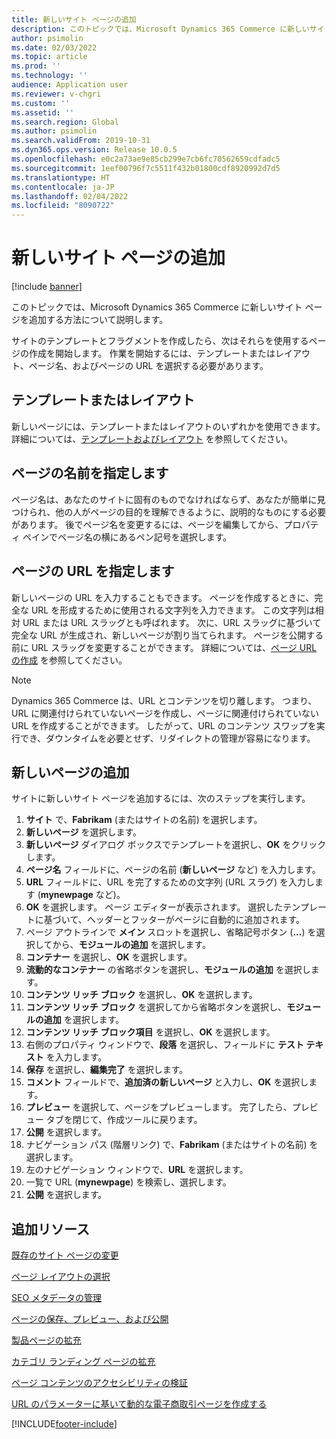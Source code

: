 ```yaml
---
title: 新しいサイト ページの追加
description: このトピックでは、Microsoft Dynamics 365 Commerce に新しいサイト ページを追加する方法について説明します。
author: psimolin
ms.date: 02/03/2022
ms.topic: article
ms.prod: ''
ms.technology: ''
audience: Application user
ms.reviewer: v-chgri
ms.custom: ''
ms.assetid: ''
ms.search.region: Global
ms.author: psimolin
ms.search.validFrom: 2019-10-31
ms.dyn365.ops.version: Release 10.0.5
ms.openlocfilehash: e0c2a73ae9e85cb299e7cb6fc70562659cdfadc5
ms.sourcegitcommit: 1eef00796f7c5511f432b01800cdf8920992d7d5
ms.translationtype: HT
ms.contentlocale: ja-JP
ms.lasthandoff: 02/04/2022
ms.locfileid: "8090722"
---
```

# <a name="add-a-new-site-page"></a>新しいサイト ページの追加

[!include [banner](includes/banner.md)]

このトピックでは、Microsoft Dynamics 365 Commerce に新しいサイト ページを追加する方法について説明します。

サイトのテンプレートとフラグメントを作成したら、次はそれらを使用するページの作成を開始します。 作業を開始するには、テンプレートまたはレイアウト、ページ名、およびページの URL を選択する必要があります。

## <a name="template-or-layout"></a>テンプレートまたはレイアウト

新しいページには、テンプレートまたはレイアウトのいずれかを使用できます。 詳細については、[テンプレートおよびレイアウト](templates-layouts-overview.md) を参照してください。

## <a name="specify-the-page-name"></a>ページの名前を指定します

ページ名は、あなたのサイトに固有のものでなければならず、あなたが簡単に見つけられ、他の人がページの目的を理解できるように、説明的なものにする必要があります。 後でページ名を変更するには、ページを編集してから、プロパティ ペインでページ名の横にあるペン記号を選択します。

## <a name="specify-the-page-url"></a>ページの URL を指定します

新しいページの URL を入力することもできます。 ページを作成するときに、完全な URL を形成するために使用される文字列を入力できます。 この文字列は相対 URL または URL スラッグとも呼ばれます。 次に、URL スラッグに基づいて完全な URL が生成され、新しいページが割り当てられます。 ページを公開する前に URL スラッグを変更することができます。 詳細については、[ページ URL の作成](create-page-URL.md) を参照してください。

> [!NOTE]
> Dynamics 365 Commerce は、URL とコンテンツを切り離します。 つまり、URL に関連付けられていないページを作成し、ページに関連付けられていない URL を作成することができます。 したがって、URL のコンテンツ スワップを実行でき、ダウンタイムを必要とせず、リダイレクトの管理が容易になります。

## <a name="add-a-new-page"></a>新しいページの追加

サイトに新しいサイト ページを追加するには、次のステップを実行します。

1. **サイト** で、**Fabrikam** (またはサイトの名前) を選択します。
1. **新しいページ** を選択します。
1. **新しいページ** ダイアログ ボックスでテンプレートを選択し、**OK** をクリックします。
1. **ページ名** フィールドに、ページの名前 (**新しいページ** など) を入力します。
1. **URL** フィールドに、URL を完了するための文字列 (URL スラグ) を入力します (**mynewpage** など)。
1. **OK** を選択します。 ページ エディターが表示されます。 選択したテンプレートに基づいて、ヘッダーとフッターがページに自動的に追加されます。
1. ページ アウトラインで **メイン** スロットを選択し、省略記号ボタン (**...**) を選択してから、**モジュールの追加** を選択します。
1. **コンテナー** を選択し、**OK** を選択します。
1. **流動的なコンテナー** の省略ボタンを選択し、**モジュールの追加** を選択します。
1. **コンテンツ リッチ ブロック** を選択し、**OK** を選択します。
1. **コンテンツ リッチ ブロック** を選択してから省略ボタンを選択し、**モジュールの追加** を選択します。
1. **コンテンツ リッチ ブロック項目** を選択し、**OK** を選択します。
1. 右側のプロパティ ウィンドウで、**段落** を選択し、フィールドに **テスト テキスト** を入力します。
1. **保存** を選択し、**編集完了** を選択します。
1. **コメント** フィールドで、**追加済の新しいページ** と入力し、**OK** を選択します。
1. **プレビュー** を選択して、ページをプレビューします。 完了したら、プレビュー タブを閉じて、作成ツールに戻ります。
1. **公開** を選択します。
1. ナビゲーション パス (階層リンク) で、**Fabrikam** (またはサイトの名前) を選択します。
1. 左のナビゲーション ウィンドウで、**URL** を選択します。
1. 一覧で URL (**mynewpage**) を検索し、選択します。
1. **公開** を選択します。

## <a name="additional-resources"></a>追加リソース

[既存のサイト ページの変更](modify-existing-page.md)

[ページ レイアウトの選択](select-page-layouts.md)

[SEO メタデータの管理](manage-seo-metadata.md)

[ページの保存、プレビュー、および公開](save-preview-publish-page.md)

[製品ページの拡充](enrich-product-page.md)

[カテゴリ ランディング ページの拡充](enrich-category-page.md)

[ページ コンテンツのアクセシビリティの検証](verify-accessibility.md)

[URL のパラメーターに基いて動的な電子商取引ページを作成する](create-dynamic-pages.md)


[!INCLUDE[footer-include](../includes/footer-banner.md)]

